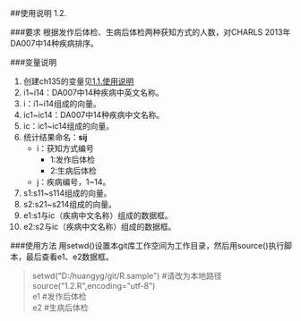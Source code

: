 ##使用说明
1.2.

###要求
根据发作后体检、生病后体检两种获知方式的人数，对CHARLS 2013年DA007中14种疾病排序。

###变量说明
1. 创建ch135的变量见[1.1.使用说明](1.1.md)
2. i1~i14：DA007中14种疾病中英文名称。
3. i：i1~i14组成的向量。
4. ic1~ic14：DA007中14种疾病中文名称。
5. ic：ic1~ic14组成的向量。
6. 统计结果命名：**sij**
	* i：获知方式编号
		* 1:发作后体检
		* 2:生病后体检
	* j：疾病编号，1~14。
7. s1:s11~s114组成的向量。
8. s2:s21~s214组成的向量。
9. e1:s1与ic（疾病中文名称）组成的数据框。
10. e2:s2与ic（疾病中文名称）组成的数据框。

###使用方法
用setwd()设置本git库工作空间为工作目录，然后用source()执行脚本，最后查看e1、e2数据框。
> setwd("D:/huangyg/git/R.sample")  #请改为本地路径  
> source("1.2.R",encoding="utf-8")   
> e1  #发作后体检  
> e2  #生病后体检  
